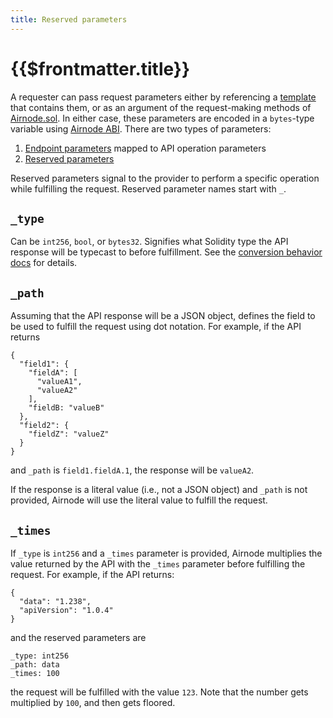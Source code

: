 ```yaml
---
title: Reserved parameters
---
```


# {{$frontmatter.title}}

<TocHeader />
<TOC class="table-of-contents" :include-level="[2,3]" />

A requester can pass request parameters either by referencing a [template](../../protocols/request-response/template.md) that contains them, or as an argument of the request-making methods of [Airnode.sol](../../protocols/request-response/general-structure.md#airnodesol).
In either case, these parameters are encoded in a `bytes`-type variable using [Airnode ABI](airnode-abi-specifications.md).
There are two types of parameters:

1. [Endpoint parameters](https://api3dao.github.io/api3-docs/pre-alpha/airnode/specifications/ois.html#_5-5-parameters) mapped to API operation parameters
1. [Reserved parameters](https://api3dao.github.io/api3-docs/pre-alpha/airnode/specifications/ois.html#_5-4-reservedparameters)

Reserved parameters signal to the provider to perform a specific operation while fulfilling the request.
Reserved parameter names start with `_`.

## `_type`

Can be `int256`, `bool`, or `bytes32`.
Signifies what Solidity type the API response will be typecast to before fulfillment.
See the [conversion behavior docs](https://github.com/api3dao/airnode/tree/pre-alpha/packages/adapter#conversion-behaviour) for details.

## `_path`

Assuming that the API response will be a JSON object, defines the field to be used to fulfill the request using dot notation.
For example, if the API returns
```
{
  "field1": {
    "fieldA": [
      "valueA1",
      "valueA2"
    ],
    "fieldB: "valueB"
  },
  "field2": {
    "fieldZ": "valueZ"
  }
}
```
and `_path` is `field1.fieldA.1`, the response will be `valueA2`.

If the response is a literal value (i.e., not a JSON object) and `_path` is not provided, Airnode will use the literal value to fulfill the request.

## `_times`

If `_type` is `int256` and a `_times` parameter is provided, Airnode multiplies the value returned by the API with the `_times` parameter before fulfilling the request.
For example, if the API returns:
```
{
  "data": "1.238",
  "apiVersion": "1.0.4"
}
```
and the reserved parameters are
```
_type: int256
_path: data
_times: 100
```
the request will be fulfilled with the value `123`.
Note that the number gets multiplied by `100`, and then gets floored.
